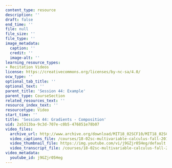 ```yaml
---
content_type: resource
description: ''
draft: false
end_time: ''
file: null
file_size: ''
file_type: ''
image_metadata:
  caption: ''
  credit: ''
  image-alt: ''
learning_resource_types:
- Recitation Videos
license: https://creativecommons.org/licenses/by-nc-sa/4.0/
ocw_type: ''
optional_tab_title: ''
optional_text: ''
parent_title: 'Session 44: Example'
parent_type: CourseSection
related_resources_text: ''
resource_index_text: ''
resourcetype: Video
start_time: ''
title: 'Session 44: Gradients - Composition'
uid: 2a5313ba-9c3d-707e-c0b5-476851e78b07
video_files:
  archive_url: http://www.archive.org/download/MIT18_02SCF10/MIT18_02SCF10Rec_31_300k.mp4
  video_captions_file: /courses/18-02sc-multivariable-calculus-fall-2010/53e4794afb4355bf956103b0c20e6c48_j9GZjr05Heg.vtt
  video_thumbnail_file: https://img.youtube.com/vi/j9GZjr05Heg/default.jpg
  video_transcript_file: /courses/18-02sc-multivariable-calculus-fall-2010/c2e72d8947ed683f61c62dcce577a392_j9GZjr05Heg.pdf
video_metadata:
  youtube_id: j9GZjr05Heg
---
```

